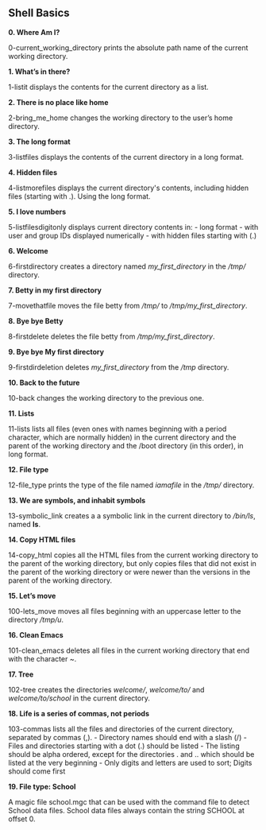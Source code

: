 ## Shell Basics ##

**0. Where Am I?**

0-current_working_directory prints the absolute path name of the current working directory.

**1. What’s in there?**

1-listit displays the contents for the current directory as a list.

**2. There is no place like home**

2-bring_me_home changes the working directory to the user’s home directory.

**3. The long format**

3-listfiles displays the contents of the current directory in a long format.

**4. Hidden files**

4-listmorefiles displays the current directory's contents, including hidden files (starting with .). Using the long format.

**5. I love numbers**

5-listfilesdigitonly displays current directory contents in:
	- long format
	- with user and group IDs displayed numerically
	- with hidden files starting with (.)

**6. Welcome**

6-firstdirectory creates a directory named *my_first_directory* in the */tmp/* directory.

**7. Betty in my first directory**

7-movethatfile moves the file betty from */tmp/* to */tmp/my_first_directory*.

**8. Bye bye Betty**

8-firstdelete deletes the file betty from */tmp/my_first_directory*.

**9. Bye bye My first directory**

9-firstdirdeletion deletes *my_first_directory* from the */tmp* directory.

**10. Back to the future**

10-back changes the working directory to the previous one.

**11. Lists**

11-lists lists all files (even ones with names beginning with a period character, which are normally hidden) in the current directory and the parent of the working directory and the /boot directory (in this order), in long format.

**12. File type**

12-file_type prints the type of the file named *iamafile* in the */tmp/* directory.

**13. We are symbols, and inhabit symbols**

13-symbolic_link creates a a symbolic link in the current directory to */bin/ls*, named __ls__.

**14. Copy HTML files**

14-copy_html copies all the HTML files from the current working directory to the parent of the working directory, but only copies files that did not exist in the parent of the working directory or were newer than the versions in the parent of the working directory.

**15. Let’s move**

100-lets_move moves all files beginning with an uppercase letter to the directory */tmp/u*.

**16. Clean Emacs**

101-clean_emacs deletes all files in the current working directory that end with the character ~.

**17. Tree**

102-tree creates the directories *welcome/*, *welcome/to/* and *welcome/to/school* in the current directory.

**18. Life is a series of commas, not periods**

103-commas lists all the files and directories of the current directory, separated by commas (,).
	- Directory names should end with a slash (/)
	- Files and directories starting with a dot (.) should be listed
	- The listing should be alpha ordered, except for the directories . and .. which should be listed at the very beginning
	- Only digits and letters are used to sort; Digits should come first

**19. File type: School**

A magic file school.mgc that can be used with the command file to detect School data files. School data files always contain the string SCHOOL at offset 0.
